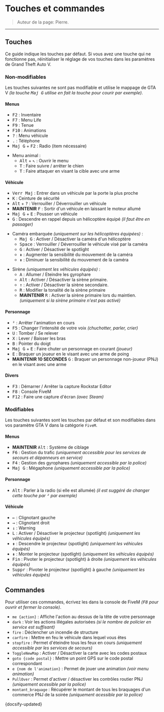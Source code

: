 # Touches et commandes

> Auteur de la page: Pierre.

---

## Touches

Ce guide indique les touches par défaut. Si vous avez une touche qui ne fonctionne pas, réinitialiser le réglage de vos touches dans les paramètres de Grand Theft Auto V.

### Non-modifiables

Les touches suivantes ne sont pas modifiable et utilise le mappage de GTA V *(la touche <kbd>Maj G</kbd> utilise en fait la touche pour courir par exemple)*.

#### Menus

- <kbd>F2</kbd> : Inventaire
- <kbd>F7</kbd> : Menu Life
- <kbd>F9</kbd> : Tenue
- <kbd>F10</kbd> : Animations
- <kbd>?</kbd> : Menu véhicule
- <kbd>.</kbd> : Téléphone
- <kbd>Maj G</kbd> + <kbd>F2</kbd> : Radio (item nécessaire)

* Menu animal :
  - <kbd>Alt</kbd> + <kbd>↖</kbd> : Ouvrir le menu
  - <kbd>T</kbd> : Faire suivre / arrêter le chien
  - <kbd>T</kbd> : Faire attaquer en visant la cible avec une arme

#### Véhicule

- <kbd>Verr Maj</kbd> : Entrer dans un véhicule par la porte la plus proche
- <kbd>K</kbd> : Ceinture de sécurité
- <kbd>Alt</kbd> + <kbd>?</kbd> : Verrouiller / Déverrouiller un véhicule
- **MAINTENIR** <kbd>F</kbd> : Sortir d'un véhicule en laissant le moteur allumé
- <kbd>Maj G</kbd> + <kbd>E</kbd> : Pousser un véhicule
- <kbd>G</kbd> : Descendre en rappel depuis un hélicoptère équipé *(il faut être en passager)*

* Caméra embarquée *(uniquement sur les hélicoptères équipées)* :
  - <kbd>Maj G</kbd> : Activer / Désactiver la caméra d'un hélicoptère
  - <kbd>Space</kbd> : Verrouiller / Déverrouiller le véhicule visé par la caméra
  - <kbd>G</kbd> : Activer / Désactiver le spotlight
  - <kbd>⇞</kbd> : Augmenter la sensibilité du mouvement de la caméra
  - <kbd>⇟</kbd> : Diminuer la sensibilité du mouvement de la caméra

- Sirène *(uniquement les véhicules équipés)* :
  - <kbd>A</kbd> : Allumer / Eteindre les gyrophare
  - <kbd>Alt</kbd> : Activer / Désactiver la sirène primaire.
  - <kbd>↑</kbd> : Activer / Désactiver la sirène secondaire.
  - <kbd>R</kbd> : Modifier la tonalité de la sirène primaire
  - **MAINTENIR** <kbd>R</kbd> : Activer la sirène primaire lors du maintien. *(uniquement si la sirène primaire n'est pas activé)*

#### Personnage

- <kbd>²</kbd> : Arrêter l'animation en cours
- <kbd>F5</kbd> : Changer l'intensité de votre voix *(chuchotter, parler, crier)*
- <kbd>U</kbd> : Tomber / Se relever
- <kbd>X</kbd> : Lever / Baisser les bras
- <kbd>B</kbd> : Pointer du doigt
- <kbd>Maj G</kbd> + <kbd>E</kbd> : Faire chuter un personnage en courant *(joueur)*
- <kbd>E</kbd> : Braquer un joueur en le visant avec une arme de poing
- **MAINTENIR 10 SECONDES** <kbd>G</kbd> : Braquer un personnage non-joueur (PNJ) en le visant avec une arme

#### Divers

- <kbd>F3</kbd> : Démarrer / Arrêter la capture Rockstar Editor
- <kbd>F8</kbd> : Console FiveM
- <kbd>F12</kbd> : Faire une capture d'écran *(avec Steam)*

### Modifiables

Les touches suivantes sont les touches par défaut et son modifiables dans vos paramètre GTA V dans la catégorie `FiveM`.

#### Menus

- **MAINTENIR** <kbd>Alt</kbd> : Système de ciblage
- <kbd>F6</kbd> : Gestion du trafic *(uniquement accessible pour les services de secours et dépanneurs en service)*
- <kbd>F4</kbd> : Gestion des gyrophares *(uniquement accessible par la police)*
- <kbd>Maj G</kbd> : Mégaphone *(uniquement accessible par la police)*

#### Personnage

- <kbd>Alt</kbd> : Parler à la radio (si elle est allumée) *(il est suggéré de changer cette touche par <kbd>²</kbd> par exemple)*

#### Véhicule

- <kbd>←</kbd> : Clignotant gauche
- <kbd>→</kbd> : Clignotant droit
- <kbd>↓</kbd> : Warning
- <kbd>L</kbd> : Activer / Désactiver le projecteur (spotlight) *(uniquement les véhicules équipés)*
- <kbd>⇟</kbd> : Descendre le projecteur (spotlight) *(uniquement les véhicules équipés)*
- <kbd>⇞</kbd> : Monter le projecteur (spotlight) *(uniquement les véhicules équipés)*
- <kbd>Fin</kbd> : Pivoter le projecteur (spotlight) à droite *(uniquement les véhicules équipés)*
- <kbd>Suppr</kbd> : Pivoter le projecteur (spotlight) à gauche *(uniquement les véhicules équipés)*

## Commandes

Pour utiliser ces commandes, écrivez les dans la console de FiveM *(<kbd>F8</kbd> pour ouvrir et fermer la console)*.

- `me {action}` : Affiche l'action au dessus de la tête de votre personnage
- `dark` : Voir les actions illégales autorisées *(si le nombre de policier en service est suffisant)*
- `fire` : Déclencher un incendie de structure
- `carfire` : Mettre en feu le véhicule dans lequel vous êtes
- `stopfire` : Permet d'éteindre tous les feux en cours *(uniquement accessible par les services de secours)*
- `ToggleNewMap` : Activer / Désactiver la carte avec les codes postaux
- `goto {code postal}` : Mettre un point GPS sur le code postal correspondant
- `e {nom de l'animation}` : Permet de jouer une animation *(voir menu animation)*
- `PullOver` : Permet d'activer / désactiver les contrôles routier PNJ *(uniquement acessible par la police)*
- `montant_braquage` : Récupérer le montant de tous les braquages d'un commerce PNJ de la soirée *(uniquement acessible par la police)*

{docsify-updated}